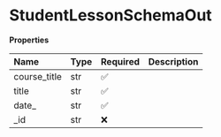 # StudentLessonSchemaOut

**Properties**

| Name         | Type | Required | Description |
| :----------- | :--- | :------- | :---------- |
| course_title | str  | ✅       |             |
| title        | str  | ✅       |             |
| date\_       | str  | ✅       |             |
| \_id         | str  | ❌       |             |

<!-- This file was generated by liblab | https://liblab.com/ -->
